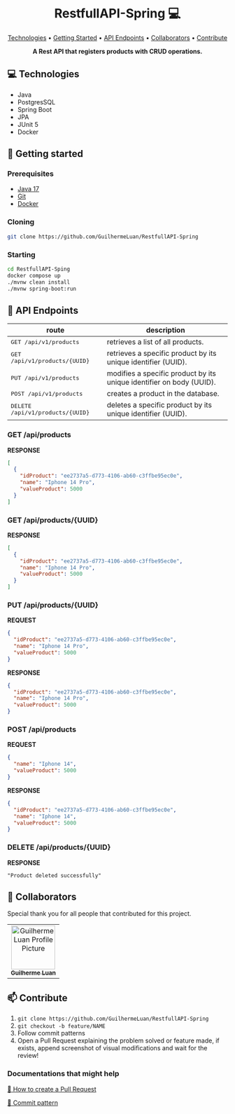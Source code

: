 <h1 align="center" style="font-weight: bold;">RestfullAPI-Spring 💻</h1>

<p align="center">
 <a href="#tech">Technologies</a> • 
 <a href="#started">Getting Started</a> • 
  <a href="#routes">API Endpoints</a> •
 <a href="#colab">Collaborators</a> •
 <a href="#contribute">Contribute</a>
</p>

<p align="center">
    <b>A Rest API that registers products with CRUD operations.</b>
</p>

<h2 id="technologies">💻 Technologies</h2>

- Java
- PostgresSQL
- Spring Boot
- JPA
- JUnit 5
- Docker

<h2 id="started">🚀 Getting started</h2>

<h3>Prerequisites</h3>

- [Java 17](https://www.oracle.com/java/technologies/javase/jdk17-archive-downloads.html)
- [Git](https://git-scm.com/)
- [Docker](https://www.docker.com/products/docker-desktop/)

<h3>Cloning</h3>

```bash
git clone https://github.com/GuilhermeLuan/RestfullAPI-Spring
```

<h3>Starting</h3>

```bash
cd RestfullAPI-Sping
docker compose up
./mvnw clean install
./mvnw spring-boot:run
```

<h2 id="routes">📍 API Endpoints</h2>

| route                                     | description                                                          |
|-------------------------------------------|----------------------------------------------------------------------|
| <kbd>GET /api/v1/products </kbd>          | retrieves a list of all products.                                    |
| <kbd>GET /api/v1/products/{UUID} </kbd>   | retrieves a specific product by its unique identifier (UUID).        |
| <kbd>PUT /api/v1/products</kbd>           | modifies a specific product by its unique identifier on body (UUID). |
| <kbd>POST /api/v1/products</kbd>          | creates a product in the database.                                   |
| <kbd>DELETE /api/v1/products/{UUID}</kbd> | deletes a specific product by its unique identifier (UUID).          |

<h3 id="get-auth-detail">GET /api/products</h3>

**RESPONSE**
```json
[
  {
    "idProduct": "ee2737a5-d773-4106-ab60-c3ffbe95ec0e",
    "name": "Iphone 14 Pro",
    "valueProduct": 5000
  }
]
```

<h3 id="get-auth-detail">GET /api/products/{UUID}</h3>

**RESPONSE**
```json
[
  {
    "idProduct": "ee2737a5-d773-4106-ab60-c3ffbe95ec0e",
    "name": "Iphone 14 Pro",
    "valueProduct": 5000
  }
]
```

<h3 id="post-auth-detail">PUT /api/products/{UUID}</h3>


**REQUEST**
```json
{
  "idProduct": "ee2737a5-d773-4106-ab60-c3ffbe95ec0e",
  "name": "Iphone 14 Pro",
  "valueProduct": 5000
}
```

**RESPONSE**
```json
{
  "idProduct": "ee2737a5-d773-4106-ab60-c3ffbe95ec0e",
  "name": "Iphone 14 Pro",
  "valueProduct": 5000
}
```

<h3 id="post-auth-detail">POST /api/products</h3>


**REQUEST**
```json
{
  "name": "Iphone 14",
  "valueProduct": 5000
}
```

**RESPONSE**
```json
{
  "idProduct": "ee2737a5-d773-4106-ab60-c3ffbe95ec0e",
  "name": "Iphone 14",
  "valueProduct": 5000
}
```

<h3 id="post-auth-detail">DELETE /api/products/{UUID}</h3>


**RESPONSE**
```text
"Product deleted successfully"
```

<h2 id="colab">🤝 Collaborators</h2>

Special thank you for all people that contributed for this project.

<table>
  <tr>
    <td align="center">
      <a href="#">
        <img src="https://avatars.githubusercontent.com/u/32211071?v=4" width="100px;" alt="Guilherme Luan Profile Picture"/><br>
        <sub>
          <b>Guilherme Luan</b>
        </sub>
      </a>
    </td>
  </tr>
</table>

<h2 id="contribute">📫 Contribute</h2>


1. `git clone https://github.com/GuilhermeLuan/RestfullAPI-Spring`
2. `git checkout -b feature/NAME`
3. Follow commit patterns
4. Open a Pull Request explaining the problem solved or feature made, if exists, append screenshot of visual modifications and wait for the review!

<h3>Documentations that might help</h3>

[📝 How to create a Pull Request](https://www.atlassian.com/br/git/tutorials/making-a-pull-request)

[💾 Commit pattern](https://gist.github.com/joshbuchea/6f47e86d2510bce28f8e7f42ae84c716)